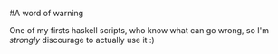 #A word of warning

One of my firsts haskell scripts, who know what can go wrong, so I'm *strongly* discourage to actually use it :)
